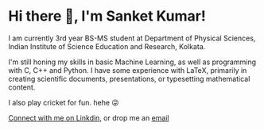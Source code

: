# Hi there 👋, I'm Sanket Kumar!  
I am currently 3rd year BS-MS student at Department of Physical Sciences, Indian Institute of Science Education and Research, Kolkata.

I'm still honing my skills in basic Machine Learning, as well as programming with C, C++ and Python. I have some experience with LaTeX, primarily in creating scientific documents, presentations, or typesetting mathematical content.

I also play cricket for fun. hehe 😜

[Connect with me on Linkdin](https://www.linkedin.com/in/sanket-kumar20000915), or drop me an [email](sk22ms209@iiserkol.ac.in)
